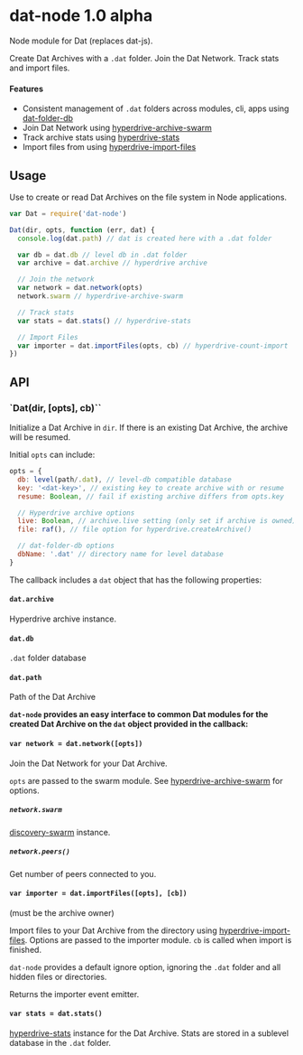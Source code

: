 # dat-node 1.0 alpha

Node module for Dat (replaces dat-js). 

Create Dat Archives with a `.dat` folder. Join the Dat Network. Track stats and import files.

#### Features

* Consistent management of `.dat` folders across modules, cli, apps using [dat-folder-db](https://github.com/joehand/dat-folder-db)
* Join Dat Network using [hyperdrive-archive-swarm](https://github.com/karissa/hyperdrive-archive-swarm)
* Track archive stats using [hyperdrive-stats](https://github.com/juliangruber/hyperdrive-stats)
* Import files from using [hyperdrive-import-files](https://github.com/juliangruber/hyperdrive-import-files/)

## Usage

Use to create or read Dat Archives on the file system in Node applications.

```js
var Dat = require('dat-node')

Dat(dir, opts, function (err, dat) {
  console.log(dat.path) // dat is created here with a .dat folder

  var db = dat.db // level db in .dat folder
  var archive = dat.archive // hyperdrive archive

  // Join the network
  var network = dat.network(opts) 
  network.swarm // hyperdrive-archive-swarm

  // Track stats
  var stats = dat.stats() // hyperdrive-stats

  // Import Files
  var importer = dat.importFiles(opts, cb) // hyperdrive-count-import
})
```

## API

### `Dat(dir, [opts], cb)``

Initialize a Dat Archive in `dir`. If there is an existing Dat Archive, the archive will be resumed.

Initial `opts` can include:

```js
opts = {
  db: level(path/.dat), // level-db compatible database
  key: '<dat-key>', // existing key to create archive with or resume
  resume: Boolean, // fail if existing archive differs from opts.key

  // Hyperdrive archive options
  live: Boolean, // archive.live setting (only set if archive is owned)
  file: raf(), // file option for hyperdrive.createArchive()

  // dat-folder-db options
  dbName: '.dat' // directory name for level database
}
```

The callback includes a `dat` object that has the following properties:

#### `dat.archive`

Hyperdrive archive instance.

#### `dat.db`

`.dat` folder database

#### `dat.path`

Path of the Dat Archive

**`dat-node` provides an easy interface to common Dat modules for the created Dat Archive on the `dat` object provided in the callback:**

#### `var network = dat.network([opts])`

Join the Dat Network for your Dat Archive.

`opts` are passed to the swarm module. See [hyperdrive-archive-swarm](https://github.com/karissa/hyperdrive-archive-swarm) for options.

##### `network.swarm`

[discovery-swarm](https://github.com/mafintosh/discovery-swarm) instance.

##### `network.peers()`

Get number of peers connected to you.

#### `var importer = dat.importFiles([opts], [cb])`

(must be the archive owner)

Import files to your Dat Archive from the directory using [hyperdrive-import-files](https://github.com/juliangruber/hyperdrive-import-files/). Options are passed to the importer module. `cb` is called when import is finished.

`dat-node` provides a default ignore option, ignoring the `.dat` folder and all hidden files or directories.

Returns the importer event emitter.

#### `var stats = dat.stats()`

[hyperdrive-stats](https://github.com/juliangruber/hyperdrive-stats) instance for the Dat Archive. Stats are stored in a sublevel database in the `.dat` folder.
